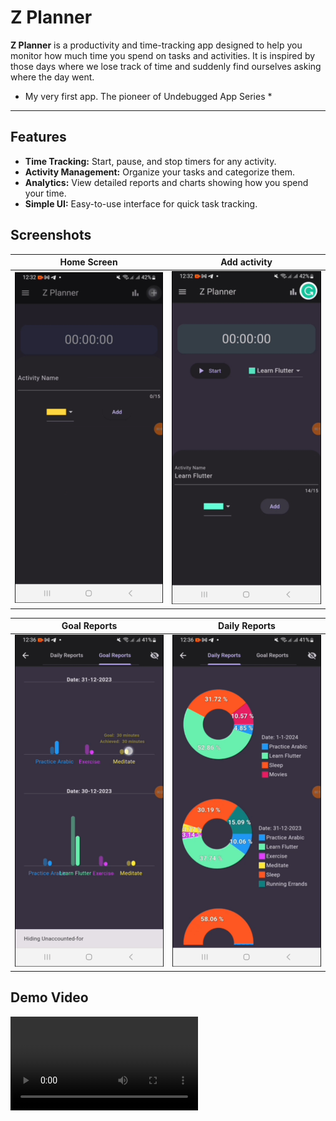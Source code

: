 # Z Planner

**Z Planner** is a productivity and time-tracking app designed to help you monitor how much time you spend on tasks and activities. It is inspired by those days where we lose track of time and suddenly find ourselves asking where the day went. 

* My very first app. The pioneer of Undebugged App Series *

---

## Features

- **Time Tracking:** Start, pause, and stop timers for any activity.
- **Activity Management:** Organize your tasks and categorize them.
- **Analytics:** View detailed reports and charts showing how you spend your time.
- **Simple UI:** Easy-to-use interface for quick task tracking.

## Screenshots

| Home Screen | Add activity | 
|--------------|-----------|
| ![homescreen](./screenshots/homescreen.jpg) | ![Add activity](./screenshots/addactivity.jpg) |

| Goal Reports | Daily Reports |
|--------------|--------------|
| ![Login](./screenshots/goalreports.jpg) |  ![Daily Reports](./screenshots/dailyreports.jpg) |

## Demo Video
![Demo](./demo/demo.mp4)





